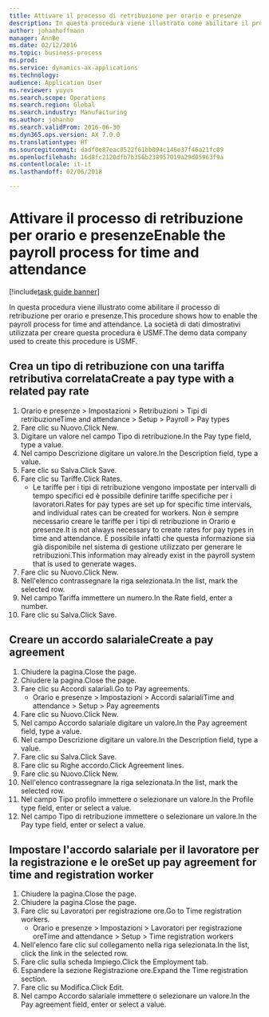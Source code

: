 ```yaml
---
title: Attivare il processo di retribuzione per orario e presenze
description: In questa procedura viene illustrato come abilitare il processo di retribuzione per orario e presenze.
author: johanhoffmann
manager: AnnBe
ms.date: 02/12/2016
ms.topic: business-process
ms.prod: 
ms.service: dynamics-ax-applications
ms.technology: 
audience: Application User
ms.reviewer: yuyus
ms.search.scope: Operations
ms.search.region: Global
ms.search.industry: Manufacturing
ms.author: johanho
ms.search.validFrom: 2016-06-30
ms.dyn365.ops.version: AX 7.0.0
ms.translationtype: HT
ms.sourcegitcommit: dadf0e87eac8522f61bb094c146e37f46a21fc09
ms.openlocfilehash: 16d8fc2120dfb7b356b238957019a29d05963f9a
ms.contentlocale: it-it
ms.lasthandoff: 02/06/2018

---
```

# <a name="enable-the-payroll-process-for-time-and-attendance"></a><span data-ttu-id="eacc2-103">Attivare il processo di retribuzione per orario e presenze</span><span class="sxs-lookup"><span data-stu-id="eacc2-103">Enable the payroll process for time and attendance</span></span>

[!include[task guide banner](../../includes/task-guide-banner.md)]

<span data-ttu-id="eacc2-104">In questa procedura viene illustrato come abilitare il processo di retribuzione per orario e presenze.</span><span class="sxs-lookup"><span data-stu-id="eacc2-104">This procedure shows how to enable the payroll process for time and attendance.</span></span> <span data-ttu-id="eacc2-105">La società di dati dimostrativi utilizzata per creare questa procedura è USMF.</span><span class="sxs-lookup"><span data-stu-id="eacc2-105">The demo data company used to create this procedure is USMF.</span></span>


## <a name="create-a-pay-type-with-a-related-pay-rate"></a><span data-ttu-id="eacc2-106">Crea un tipo di retribuzione con una tariffa retributiva correlata</span><span class="sxs-lookup"><span data-stu-id="eacc2-106">Create a pay type with a related pay rate</span></span>
1. <span data-ttu-id="eacc2-107">Orario e presenze > Impostazioni > Retribuzioni > Tipi di retribuzione</span><span class="sxs-lookup"><span data-stu-id="eacc2-107">Time and attendance > Setup > Payroll > Pay types</span></span>
2. <span data-ttu-id="eacc2-108">Fare clic su Nuovo.</span><span class="sxs-lookup"><span data-stu-id="eacc2-108">Click New.</span></span>
3. <span data-ttu-id="eacc2-109">Digitare un valore nel campo Tipo di retribuzione.</span><span class="sxs-lookup"><span data-stu-id="eacc2-109">In the Pay type field, type a value.</span></span>
4. <span data-ttu-id="eacc2-110">Nel campo Descrizione digitare un valore.</span><span class="sxs-lookup"><span data-stu-id="eacc2-110">In the Description field, type a value.</span></span>
5. <span data-ttu-id="eacc2-111">Fare clic su Salva.</span><span class="sxs-lookup"><span data-stu-id="eacc2-111">Click Save.</span></span>
6. <span data-ttu-id="eacc2-112">Fare clic su Tariffe.</span><span class="sxs-lookup"><span data-stu-id="eacc2-112">Click Rates.</span></span>
    * <span data-ttu-id="eacc2-113">Le tariffe per i tipi di retribuzione vengono impostate per intervalli di tempo specifici ed è possibile definire tariffe specifiche per i lavoratori.</span><span class="sxs-lookup"><span data-stu-id="eacc2-113">Rates for pay types are set up for specific time intervals, and individual rates can be created for workers.</span></span> <span data-ttu-id="eacc2-114">Non è sempre necessario creare le tariffe per i tipi di retribuzione in Orario e presenze.</span><span class="sxs-lookup"><span data-stu-id="eacc2-114">It is not always necessary to create rates for pay types in time and attendance.</span></span> <span data-ttu-id="eacc2-115">È possibile infatti che questa informazione sia già disponibile nel sistema di gestione utilizzato per generare le retribuzioni.</span><span class="sxs-lookup"><span data-stu-id="eacc2-115">This information may already exist in the payroll system that is used to generate wages.</span></span>  
7. <span data-ttu-id="eacc2-116">Fare clic su Nuovo.</span><span class="sxs-lookup"><span data-stu-id="eacc2-116">Click New.</span></span>
8. <span data-ttu-id="eacc2-117">Nell'elenco contrassegnare la riga selezionata.</span><span class="sxs-lookup"><span data-stu-id="eacc2-117">In the list, mark the selected row.</span></span>
9. <span data-ttu-id="eacc2-118">Nel campo Tariffa immettere un numero.</span><span class="sxs-lookup"><span data-stu-id="eacc2-118">In the Rate field, enter a number.</span></span>
10. <span data-ttu-id="eacc2-119">Fare clic su Salva.</span><span class="sxs-lookup"><span data-stu-id="eacc2-119">Click Save.</span></span>

## <a name="create-a-pay-agreement"></a><span data-ttu-id="eacc2-120">Creare un accordo salariale</span><span class="sxs-lookup"><span data-stu-id="eacc2-120">Create a pay agreement</span></span>
1. <span data-ttu-id="eacc2-121">Chiudere la pagina.</span><span class="sxs-lookup"><span data-stu-id="eacc2-121">Close the page.</span></span>
2. <span data-ttu-id="eacc2-122">Chiudere la pagina.</span><span class="sxs-lookup"><span data-stu-id="eacc2-122">Close the page.</span></span>
3. <span data-ttu-id="eacc2-123">Fare clic su Accordi salariali.</span><span class="sxs-lookup"><span data-stu-id="eacc2-123">Go to Pay agreements.</span></span>
    * <span data-ttu-id="eacc2-124">Orario e presenze > Impostazioni > Accordi salariali</span><span class="sxs-lookup"><span data-stu-id="eacc2-124">Time and attendance > Setup > Pay agreements</span></span>  
4. <span data-ttu-id="eacc2-125">Fare clic su Nuovo.</span><span class="sxs-lookup"><span data-stu-id="eacc2-125">Click New.</span></span>
5. <span data-ttu-id="eacc2-126">Nel campo Accordo salariale digitare un valore.</span><span class="sxs-lookup"><span data-stu-id="eacc2-126">In the Pay agreement field, type a value.</span></span>
6. <span data-ttu-id="eacc2-127">Nel campo Descrizione digitare un valore.</span><span class="sxs-lookup"><span data-stu-id="eacc2-127">In the Description field, type a value.</span></span>
7. <span data-ttu-id="eacc2-128">Fare clic su Salva.</span><span class="sxs-lookup"><span data-stu-id="eacc2-128">Click Save.</span></span>
8. <span data-ttu-id="eacc2-129">Fare clic su Righe accordo.</span><span class="sxs-lookup"><span data-stu-id="eacc2-129">Click Agreement lines.</span></span>
9. <span data-ttu-id="eacc2-130">Fare clic su Nuovo.</span><span class="sxs-lookup"><span data-stu-id="eacc2-130">Click New.</span></span>
10. <span data-ttu-id="eacc2-131">Nell'elenco contrassegnare la riga selezionata.</span><span class="sxs-lookup"><span data-stu-id="eacc2-131">In the list, mark the selected row.</span></span>
11. <span data-ttu-id="eacc2-132">Nel campo Tipo profilo immettere o selezionare un valore.</span><span class="sxs-lookup"><span data-stu-id="eacc2-132">In the Profile type field, enter or select a value.</span></span>
12. <span data-ttu-id="eacc2-133">Nel campo Tipo di retribuzione immettere o selezionare un valore.</span><span class="sxs-lookup"><span data-stu-id="eacc2-133">In the Pay type field, enter or select a value.</span></span>

## <a name="set-up-pay-agreement-for-time-and-registration-worker"></a><span data-ttu-id="eacc2-134">Impostare l'accordo salariale per il lavoratore per la registrazione e le ore</span><span class="sxs-lookup"><span data-stu-id="eacc2-134">Set up pay agreement for time and registration worker</span></span>
1. <span data-ttu-id="eacc2-135">Chiudere la pagina.</span><span class="sxs-lookup"><span data-stu-id="eacc2-135">Close the page.</span></span>
2. <span data-ttu-id="eacc2-136">Chiudere la pagina.</span><span class="sxs-lookup"><span data-stu-id="eacc2-136">Close the page.</span></span>
3. <span data-ttu-id="eacc2-137">Fare clic su Lavoratori per registrazione ore.</span><span class="sxs-lookup"><span data-stu-id="eacc2-137">Go to Time registration workers.</span></span>
    * <span data-ttu-id="eacc2-138">Orario e presenze > Impostazioni > Lavoratori per registrazione ore</span><span class="sxs-lookup"><span data-stu-id="eacc2-138">Time and attendance > Setup > Time registration workers</span></span>  
4. <span data-ttu-id="eacc2-139">Nell'elenco fare clic sul collegamento nella riga selezionata.</span><span class="sxs-lookup"><span data-stu-id="eacc2-139">In the list, click the link in the selected row.</span></span>
5. <span data-ttu-id="eacc2-140">Fare clic sulla scheda Impiego.</span><span class="sxs-lookup"><span data-stu-id="eacc2-140">Click the Employment tab.</span></span>
6. <span data-ttu-id="eacc2-141">Espandere la sezione Registrazione ore.</span><span class="sxs-lookup"><span data-stu-id="eacc2-141">Expand the Time registration section.</span></span>
7. <span data-ttu-id="eacc2-142">Fare clic su Modifica.</span><span class="sxs-lookup"><span data-stu-id="eacc2-142">Click Edit.</span></span>
8. <span data-ttu-id="eacc2-143">Nel campo Accordo salariale immettere o selezionare un valore.</span><span class="sxs-lookup"><span data-stu-id="eacc2-143">In the Pay agreement field, enter or select a value.</span></span>

